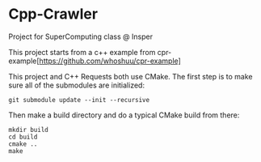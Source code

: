 # Cpp-Crawler

Project for SuperComputing class @ Insper

This project starts from a c++ example from cpr-example[https://github.com/whoshuu/cpr-example]

This project and C++ Requests both use CMake. The first step is to make sure all of the submodules are initialized:
```
git submodule update --init --recursive
```
Then make a build directory and do a typical CMake build from there:
```
mkdir build
cd build
cmake ..
make
```